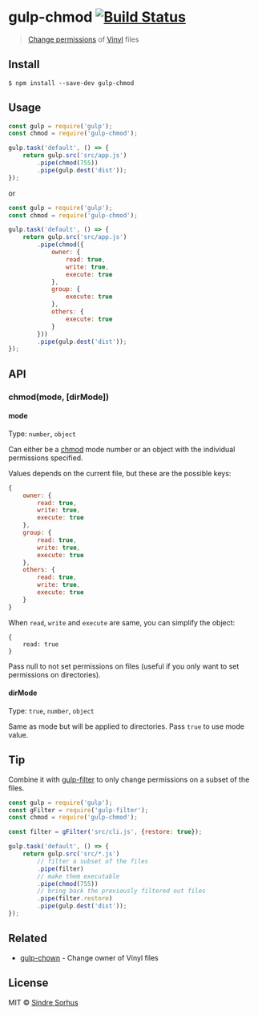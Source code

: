 # gulp-chmod [![Build Status](https://travis-ci.org/sindresorhus/gulp-chmod.svg?branch=master)](https://travis-ci.org/sindresorhus/gulp-chmod)

> [Change permissions](https://en.wikipedia.org/wiki/Chmod) of [Vinyl](https://github.com/gulpjs/vinyl) files


## Install

```
$ npm install --save-dev gulp-chmod
```


## Usage

```js
const gulp = require('gulp');
const chmod = require('gulp-chmod');

gulp.task('default', () => {
	return gulp.src('src/app.js')
		.pipe(chmod(755))
		.pipe(gulp.dest('dist'));
});
```

or

```js
const gulp = require('gulp');
const chmod = require('gulp-chmod');

gulp.task('default', () => {
	return gulp.src('src/app.js')
		.pipe(chmod({
			owner: {
				read: true,
				write: true,
				execute: true
			},
			group: {
				execute: true
			},
			others: {
				execute: true
			}
		}))
		.pipe(gulp.dest('dist'));
});
```


## API

### chmod(mode, [dirMode])

#### mode

Type: `number`, `object`

Can either be a [chmod](http://ss64.com/bash/chmod.html) mode number or an object with the individual permissions specified.


Values depends on the current file, but these are the possible keys:

```js
{
	owner: {
		read: true,
		write: true,
		execute: true
	},
	group: {
		read: true,
		write: true,
		execute: true
	},
	others: {
		read: true,
		write: true,
		execute: true
	}
}
```

When `read`, `write` and `execute` are same, you can simplify the object:

```
{
	read: true
}
```

Pass null to not set permissions on files (useful if you only want to set permissions on directories).

#### dirMode

Type: `true`, `number`, `object`

Same as mode but will be applied to directories. Pass `true` to use mode value.

## Tip

Combine it with [gulp-filter](https://github.com/sindresorhus/gulp-filter) to only change permissions on a subset of the files.

```js
const gulp = require('gulp');
const gFilter = require('gulp-filter');
const chmod = require('gulp-chmod');

const filter = gFilter('src/cli.js', {restore: true});

gulp.task('default', () => {
	return gulp.src('src/*.js')
		// filter a subset of the files
		.pipe(filter)
		// make them executable
		.pipe(chmod(755))
		// bring back the previously filtered out files
		.pipe(filter.restore)
		.pipe(gulp.dest('dist'));
});
```


## Related

- [gulp-chown](https://github.com/sindresorhus/gulp-chown) - Change owner of Vinyl files


## License

MIT © [Sindre Sorhus](http://sindresorhus.com)
